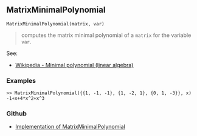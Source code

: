 ## MatrixMinimalPolynomial

```
MatrixMinimalPolynomial(matrix, var)
```

> computes the matrix minimal polynomial of a `matrix` for the variable `var`.

See:  
* [Wikipedia - Minimal polynomial (linear algebra)](https://en.wikipedia.org/wiki/Minimal_polynomial_(linear_algebra))

### Examples
 
```
>> MatrixMinimalPolynomial({{1, -1, -1}, {1, -2, 1}, {0, 1, -3}}, x)
-1+x+4*x^2+x^3
```

### Github

* [Implementation of MatrixMinimalPolynomial](https://github.com/axkr/symja_android_library/blob/master/symja_android_library/matheclipse-core/src/main/java/org/matheclipse/core/builtin/LinearAlgebra.java#L3247) 
